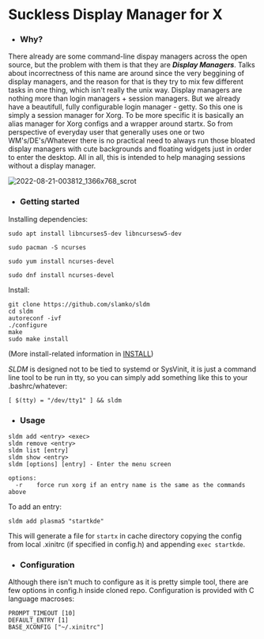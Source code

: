 # Suckless Display Manager for X

- ### **Why?**

There already are some command-line dispay managers across the open source, but the problem with them is that they are ***Display Managers***.
Talks about incorrectness of this name are around since the very beggining of display managers, and the reason for that is they try to mix few different tasks in one thing, which isn't really the unix way. Display managers are nothing more than login managers + session managers. But we already have a beautifull, fully configurable login manager - getty. So this one is simply a session manager for Xorg. To be more specific it is basically an alias manager for Xorg configs and a wrapper around startx. So from perspective of everyday user that generally uses one or two WM's/DE's/Whatever there is no practical need to always run those bloated display managers with cute backgrounds and floating widgets just in order to enter the desktop. All in all, this is intended to help managing sessions without a display manager.  

![2022-08-21-003812_1366x768_scrot](https://user-images.githubusercontent.com/72746829/185765278-71f94a51-0632-497b-930b-ce69960277a4.png)

- ### **Getting started**
Installing dependencies:
```
sudo apt install libncurses5-dev libncursesw5-dev
```
```
sudo pacman -S ncurses
```
```
sudo yum install ncurses-devel
```
```
sudo dnf install ncurses-devel
```

Install:
```
git clone https://github.com/slamko/sldm
cd sldm
autoreconf -ivf
./configure
make
sudo make install
```

(More install-related information in [INSTALL](https://github.com/slamko/sldm/blob/master/INSTALL))  


*SLDM* is designed not to be tied to systemd or SysVinit, it is just a command line tool to be run in tty, so you can simply add something like this to your .bashrc/whatever: 
```
[ $(tty) = "/dev/tty1" ] && sldm
```  

- ### **Usage**
```
sldm add <entry> <exec>
sldm remove <entry>
sldm list [entry]
sldm show <entry>
sldm [options] [entry] - Enter the menu screen

options:
  -r    force run xorg if an entry name is the same as the commands above
```  

To add an entry:
```
sldm add plasma5 "startkde"
```
This will generate a file for ```startx``` in cache directory copying the config from local .xinitrc (if specified in config.h)
and appending ```exec startkde```.

- ### **Configuration**
Although there isn't much to configure as it is pretty simple tool, there are few options in config.h inside cloned repo.
Configuration is provided with C language macroses:
```
PROMPT_TIMEOUT [10]
DEFAULT_ENTRY [1]
BASE_XCONFIG ["~/.xinitrc"]
